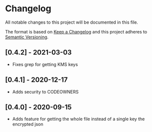 # Changelog


All notable changes to this project will be documented in this file.

The format is based on [Keep a Changelog](http://keepachangelog.com/en/1.0.0/)
and this project adheres to [Semantic Versioning](http://semver.org/spec/v2.0.0.html).

## [0.4.2] - 2021-03-03
 - Fixes grep for getting KMS keys

## [0.4.1] - 2020-12-17
 - Adds security to CODEOWNERS

## [0.4.0] - 2020-09-15
 - Adds feature for getting the whole file instead of a single key the encrypted json
